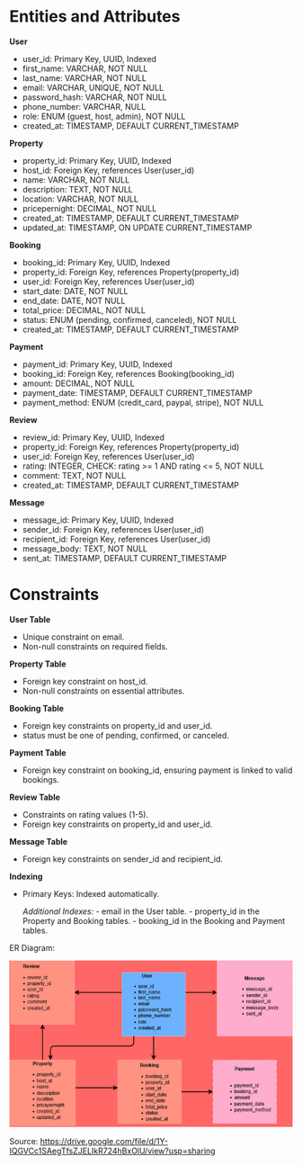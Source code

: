 
# Entities and Attributes
**User**
- user_id: Primary Key, UUID, Indexed
- first_name: VARCHAR, NOT NULL
- last_name: VARCHAR, NOT NULL
- email: VARCHAR, UNIQUE, NOT NULL
- password_hash: VARCHAR, NOT NULL
- phone_number: VARCHAR, NULL
- role: ENUM (guest, host, admin), NOT NULL
- created_at: TIMESTAMP, DEFAULT CURRENT_TIMESTAMP

**Property**
- property_id: Primary Key, UUID, Indexed
- host_id: Foreign Key, references User(user_id)
- name: VARCHAR, NOT NULL
- description: TEXT, NOT NULL
- location: VARCHAR, NOT NULL
- pricepernight: DECIMAL, NOT NULL
- created_at: TIMESTAMP, DEFAULT CURRENT_TIMESTAMP
- updated_at: TIMESTAMP, ON UPDATE CURRENT_TIMESTAMP

**Booking**
- booking_id: Primary Key, UUID, Indexed
- property_id: Foreign Key, references Property(property_id)
- user_id: Foreign Key, references User(user_id)
- start_date: DATE, NOT NULL
- end_date: DATE, NOT NULL
- total_price: DECIMAL, NOT NULL
- status: ENUM (pending, confirmed, canceled), NOT NULL
- created_at: TIMESTAMP, DEFAULT CURRENT_TIMESTAMP

**Payment**
- payment_id: Primary Key, UUID, Indexed
- booking_id: Foreign Key, references Booking(booking_id)
- amount: DECIMAL, NOT NULL
- payment_date: TIMESTAMP, DEFAULT CURRENT_TIMESTAMP
- payment_method: ENUM (credit_card, paypal, stripe), NOT NULL

**Review**
- review_id: Primary Key, UUID, Indexed
- property_id: Foreign Key, references Property(property_id)
- user_id: Foreign Key, references User(user_id)
- rating: INTEGER, CHECK: rating >= 1 AND rating <= 5, NOT NULL
- comment: TEXT, NOT NULL
- created_at: TIMESTAMP, DEFAULT CURRENT_TIMESTAMP

**Message**
- message_id: Primary Key, UUID, Indexed
- sender_id: Foreign Key, references User(user_id)
- recipient_id: Foreign Key, references User(user_id)
- message_body: TEXT, NOT NULL
- sent_at: TIMESTAMP, DEFAULT CURRENT_TIMESTAMP

# Constraints
**User Table**
- Unique constraint on email.
- Non-null constraints on required fields.

**Property Table**
- Foreign key constraint on host_id.
- Non-null constraints on essential attributes.

**Booking Table**
- Foreign key constraints on property_id and user_id.
- status must be one of pending, confirmed, or canceled.

**Payment Table**
- Foreign key constraint on booking_id, ensuring payment is linked to valid bookings.

**Review Table**
- Constraints on rating values (1-5).
- Foreign key constraints on property_id and user_id.

**Message Table**
- Foreign key constraints on sender_id and recipient_id.

**Indexing**
- Primary Keys: Indexed automatically.

    *Additional Indexes:*
        - email in the User table.
        - property_id in the Property and Booking tables.
        - booking_id in the Booking and Payment tables.

ER Diagram:

![alt text](AirBnB_ER.jpg)

Source: https://drive.google.com/file/d/1Y-IQGVCc1SAegTfsZJELIkR724hBxOlU/view?usp=sharing
